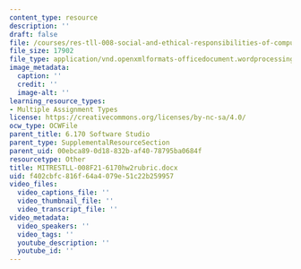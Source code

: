 ```yaml
---
content_type: resource
description: ''
draft: false
file: /courses/res-tll-008-social-and-ethical-responsibilities-of-computing-serc-fall-2021/f402cbfc816f64a4079e51c22b259957_MITRESTLL-008F21-6170hw2rubric.docx
file_size: 17902
file_type: application/vnd.openxmlformats-officedocument.wordprocessingml.document
image_metadata:
  caption: ''
  credit: ''
  image-alt: ''
learning_resource_types:
- Multiple Assignment Types
license: https://creativecommons.org/licenses/by-nc-sa/4.0/
ocw_type: OCWFile
parent_title: 6.170 Software Studio
parent_type: SupplementalResourceSection
parent_uid: 00ebca89-0d18-832b-af40-78795ba0684f
resourcetype: Other
title: MITRESTLL-008F21-6170hw2rubric.docx
uid: f402cbfc-816f-64a4-079e-51c22b259957
video_files:
  video_captions_file: ''
  video_thumbnail_file: ''
  video_transcript_file: ''
video_metadata:
  video_speakers: ''
  video_tags: ''
  youtube_description: ''
  youtube_id: ''
---
```

